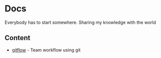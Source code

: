 # Docs
Everybody has to start somewhere. Sharing my knowledge with the world 

## Content
- [gitflow](docs/gitflow.md) - Team workflow using git